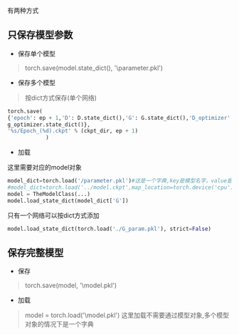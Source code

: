有两种方式

## 只保存模型参数
- 保存单个模型
>torch.save(model.state_dict(), '\parameter.pkl')

- 保存多个模型

>按dict方式保存(单个网络)

```py
torch.save(
{'epoch': ep + 1,'D': D.state_dict(),'G': G.state_dict(),'D_optimizer': d_optimizer.state_dict(),'G_optimizer':
g_optimizer.state_dict()},
'%s/Epoch_(%d).ckpt' % (ckpt_dir, ep + 1)
            )
```

- 加载

这里需要对应的model对象

```py
model_dict=torch.load('/parameter.pkl')#这是一个字典,key是模型名字，value是模型参数
#model_dict=torch.load('../model.ckpt',map_location=torch.device('cpu'))#这个是在cpu环境下加载所需额外参数
model = TheModelClass(...)
model.load_state_dict(model_dict['G'])
```

只有一个网络可以按dict方式添加
```py
model.load_state_dict(torch.load('./G_param.pkl'), strict=False)
```


## 保存完整模型

 - 保存
>torch.save(model, '\model.pkl')
 - 加载
>model = torch.load('\model.pkl')
这里加载不需要通过模型对象,多个模型对象的情况下是一个字典
